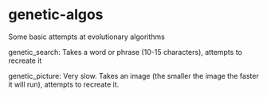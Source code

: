 # genetic-algos
Some basic attempts at evolutionary algorithms

genetic_search:
Takes a word or phrase (10-15 characters), attempts to recreate it

genetic_picture:
Very slow. Takes an image (the smaller the image the faster it will run), attempts to recreate it. 
